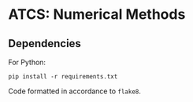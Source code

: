 # ATCS: Numerical Methods

## Dependencies
For Python:
```
pip install -r requirements.txt
```
Code formatted in accordance to `flake8`.
